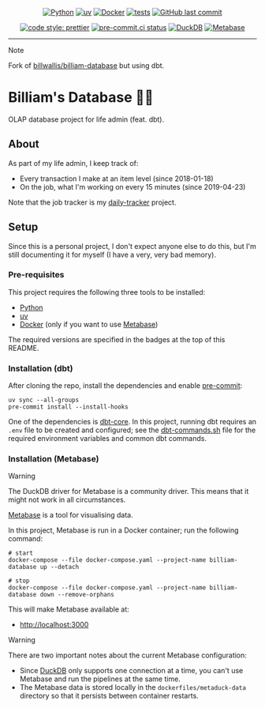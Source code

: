 <div align="center">

[![Python](https://img.shields.io/badge/Python-3.11+-blue.svg)](https://www.python.org/downloads/)
[![uv](https://img.shields.io/endpoint?url=https://raw.githubusercontent.com/astral-sh/uv/main/assets/badge/v0.json)](https://github.com/astral-sh/uv)
[![Docker](https://img.shields.io/badge/Docker-24.0.6-blue.svg)](https://www.docker.com/)
[![tests](https://github.com/billwallis/billiam-database-dbt/actions/workflows/tests.yaml/badge.svg)](https://github.com/billwallis/billiam-database-dbt/actions/workflows/tests.yaml)
[![GitHub last commit](https://img.shields.io/github/last-commit/billwallis/billiam-database-dbt)](https://shields.io/badges/git-hub-last-commit)

[![code style: prettier](https://img.shields.io/badge/code_style-prettier-ff69b4.svg?style=flat-square)](https://github.com/prettier/prettier)
[![pre-commit.ci status](https://results.pre-commit.ci/badge/github/billwallis/billiam-database-dbt/main.svg)](https://results.pre-commit.ci/latest/github/billwallis/billiam-database-dbt/main)
[![DuckDB](https://img.shields.io/badge/DuckDB-1.1.1-teal.svg)](https://duckdb.org/)
[![Metabase](https://img.shields.io/badge/Metabase-0.47-teal.svg)](https://www.metabase.com/)

</div>

---

> [!NOTE]
>
> Fork of [billwallis/billiam-database](https://github.com/billwallis/billiam-database) but using dbt.

# Billiam's Database 🧙‍♂️

OLAP database project for life admin (feat. dbt).

## About

As part of my life admin, I keep track of:

- Every transaction I make at an item level (since 2018-01-18)
- On the job, what I'm working on every 15 minutes (since 2019-04-23)

Note that the job tracker is my [daily-tracker](https://github.com/billwallis/daily-tracker) project.

## Setup

Since this is a personal project, I don't expect anyone else to do this, but I'm still documenting it for myself (I have a very, very bad memory).

### Pre-requisites

This project requires the following three tools to be installed:

- [Python](https://www.python.org/downloads/)
- [uv](https://docs.astral.sh/uv/getting-started/installation/)
- [Docker](https://www.docker.com/) (only if you want to use [Metabase](https://www.metabase.com/))

The required versions are specified in the badges at the top of this README.

### Installation (dbt)

After cloning the repo, install the dependencies and enable [pre-commit](https://pre-commit.com/):

```shell
uv sync --all-groups
pre-commit install --install-hooks
```

One of the dependencies is [dbt-core](https://www.getdbt.com/). In this project, running dbt requires an `.env` file to be created and configured; see the [dbt-commands.sh](dbt-commands.sh) file for the required environment variables and common dbt commands.

### Installation (Metabase)

> [!WARNING]
>
> The DuckDB driver for Metabase is a community driver. This means that it might not work in all circumstances.

[Metabase](https://www.metabase.com/) is a tool for visualising data.

In this project, Metabase is run in a Docker container; run the following command:

```shell
# start
docker-compose --file docker-compose.yaml --project-name billiam-database up --detach

# stop
docker-compose --file docker-compose.yaml --project-name billiam-database down --remove-orphans
```

This will make Metabase available at:

- [http://localhost:3000](http://localhost:3000)

> [!WARNING]
>
> There are two important notes about the current Metabase configuration:
>
> - Since [DuckDB](https://duckdb.org/) only supports one connection at a time, you can't use Metabase and run the pipelines at the same time.
> - The Metabase data is stored locally in the `dockerfiles/metaduck-data` directory so that it persists between container restarts.
